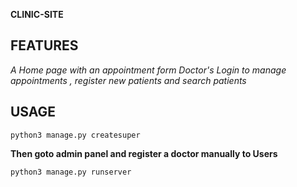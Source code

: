 **CLINIC-SITE**

## FEATURES

*A Home page with an appointment form*
*Doctor's Login to manage appointments , register new patients and search patients*

## USAGE

```python3 manage.py createsuper```

**Then goto admin panel and register a doctor manually to Users**

```python3 manage.py runserver```
